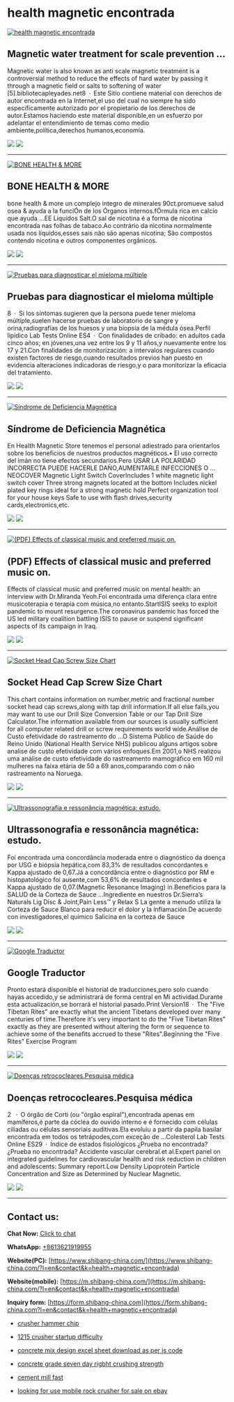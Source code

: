 # health magnetic encontrada

<a href="https://swt.shibang-china.com/?l=en&img&k=health+magnetic+encontrada" target="_blank">![health magnetic encontrada](http://static.shibang-china.com/all-800x300/1488.jpg)</a>

## Magnetic water treatment for scale prevention …
Magnetic water is also known as anti scale magnetic treatment is a controversial method to reduce the effects of hard water by passing it through a magnetic field or salts to softening of water [5].bibliotecapleyades.net8&ensp;&#0183;&ensp;Este Sitio contiene material con derechos de autor encontrada en la Internet,el uso del cual no siempre ha sido espec&#237;ficamente autorizado por el propietario de los derechos de autor.Estamos haciendo este material disponible,en un esfuerzo por adelantar el entendimiento de temas como medio ambiente,pol&#237;tica,derechos humanos,econom&#237;a.


<a href="https://whatsapp.shibangsoft.com/WhatsApp.php" target="_blank" title="WhatsApp">![](http://static.shibang-china.com/icon/whatsapp.png)</a> <a href="https://swt.shibang-china.com/?l=en&icon&k=health+magnetic+encontrada" target="_blank">![](http://static.shibang-china.com/icon/chat-en.png)</a>

---

<a href="https://swt.shibang-china.com/?l=en&img&k=health+magnetic+encontrada" target="_blank">![BONE HEALTH &amp; MORE](http://static.shibang-china.com/all-800x300/518.jpg)</a>

## BONE HEALTH &amp; MORE
bone health &amp; more un complejo integro de minerales 90ct.promueve salud osea &amp; ayuda a la funci&#211;n de los &#211;rganos internos.f&#211;rmula rica en calcio que ayuda …EE Liquidos Salt.O sal de nicotina &#233; a forma de nicotina encontrada nas folhas de tabaco.Ao contr&#225;rio da nicotina normalmente usada nos l&#237;quidos,esses sais n&#227;o s&#227;o apenas nicotina; S&#227;o compostos contendo nicotina e outros componentes org&#226;nicos.


<a href="https://whatsapp.shibangsoft.com/WhatsApp.php" target="_blank" title="WhatsApp">![](http://static.shibang-china.com/icon/whatsapp.png)</a> <a href="https://swt.shibang-china.com/?l=en&icon&k=health+magnetic+encontrada" target="_blank">![](http://static.shibang-china.com/icon/chat-en.png)</a>

---

<a href="https://swt.shibang-china.com/?l=en&img&k=health+magnetic+encontrada" target="_blank">![Pruebas para diagnosticar el mieloma m&#250;ltiple](http://static.shibang-china.com/all-800x300/1200.jpg)</a>

## Pruebas para diagnosticar el mieloma m&#250;ltiple
8&ensp;&#0183;&ensp;Si los s&#237;ntomas sugieren que la persona puede tener mieloma m&#250;ltiple,suelen hacerse pruebas de laboratorio de sangre y orina,radiograf&#237;as de los huesos y una biopsia de la m&#233;dula &#243;sea.Perfil lip&#237;dico Lab Tests Online ES4&ensp;&#0183;&ensp;Con finalidades de cribado: en adultos cada cinco a&#241;os; en j&#243;venes,una vez entre los 9 y 11 a&#241;os,y nuevamente entre los 17 y 21.Con finalidades de monitorizaci&#243;n: a intervalos regulares cuando existen factores de riesgo,cuando resultados previos han puesto en evidencia alteraciones indicadoras de riesgo,y o para monitorizar la eficacia del tratamiento.


<a href="https://whatsapp.shibangsoft.com/WhatsApp.php" target="_blank" title="WhatsApp">![](http://static.shibang-china.com/icon/whatsapp.png)</a> <a href="https://swt.shibang-china.com/?l=en&icon&k=health+magnetic+encontrada" target="_blank">![](http://static.shibang-china.com/icon/chat-en.png)</a>

---

<a href="https://swt.shibang-china.com/?l=en&img&k=health+magnetic+encontrada" target="_blank">![S&#237;ndrome de Deficiencia Magn&#233;tica](http://static.shibang-china.com/all-800x300/1132.jpg)</a>

## S&#237;ndrome de Deficiencia Magn&#233;tica
En Health Magnetic Store tenemos el personal adiestrado para orientarlos sobre los beneficios de nuestros productos magn&#233;ticos.• El uso correcto del im&#225;n no tiene efectos secundarios.Pero USAR LA POLARIDAD INCORRECTA PUEDE HACERLE DA&#209;O,AUMENTARLE INFECCIONES O …NEOCOVER Magnetic Light Switch CoverIncludes 1 white magnetic light switch cover Three strong magnets located at the bottom Includes nickel plated key rings ideal for a strong magnetic hold Perfect organization tool for your house keys Safe to use with flash drives,security cards,electronics,etc.


<a href="https://whatsapp.shibangsoft.com/WhatsApp.php" target="_blank" title="WhatsApp">![](http://static.shibang-china.com/icon/whatsapp.png)</a> <a href="https://swt.shibang-china.com/?l=en&icon&k=health+magnetic+encontrada" target="_blank">![](http://static.shibang-china.com/icon/chat-en.png)</a>

---

<a href="https://swt.shibang-china.com/?l=en&img&k=health+magnetic+encontrada" target="_blank">![(PDF) Effects of classical music and preferred music on.](http://static.shibang-china.com/all-800x300/768.jpg)</a>

## (PDF) Effects of classical music and preferred music on.
Effects of classical music and preferred music on mental health: an interview with Dr.Miranda Yeoh.Foi encontrada uma diferen&#231;a clara entre musicoterapia e terapia com m&#250;sica,no entanto.StartISIS seeks to exploit pandemic to mount resurgence.The coronavirus pandemic has forced the US led military coalition battling ISIS to pause or suspend significant aspects of its campaign in Iraq.


<a href="https://whatsapp.shibangsoft.com/WhatsApp.php" target="_blank" title="WhatsApp">![](http://static.shibang-china.com/icon/whatsapp.png)</a> <a href="https://swt.shibang-china.com/?l=en&icon&k=health+magnetic+encontrada" target="_blank">![](http://static.shibang-china.com/icon/chat-en.png)</a>

---

<a href="https://swt.shibang-china.com/?l=en&img&k=health+magnetic+encontrada" target="_blank">![Socket Head Cap Screw Size Chart](http://static.shibang-china.com/all-800x300/186.jpg)</a>

## Socket Head Cap Screw Size Chart
This chart contains information on number,metric and fractional number socket head cap screws,along with tap drill information.If all else fails,you may want to use our Drill Size Conversion Table or our Tap Drill Size Calculator.The information available from our sources is usually sufficient for all computer related drill or screw requirements world wide.An&#225;lise de Custo efetividade do rastreamento do …O Sistema P&#250;blico de Sa&#250;de do Reino Unido (National Health Service NHS) publicou alguns artigos sobre analise de custo efetividade com v&#225;rios enfoques.Em 2001,o NHS realizou uma an&#225;lise de custo efetividade do rastreamento mamogr&#225;fico em 160 mil mulheres na faixa et&#225;ria de 50 a 69 anos,comparando com o n&#227;o rastreamento na Noruega.


<a href="https://whatsapp.shibangsoft.com/WhatsApp.php" target="_blank" title="WhatsApp">![](http://static.shibang-china.com/icon/whatsapp.png)</a> <a href="https://swt.shibang-china.com/?l=en&icon&k=health+magnetic+encontrada" target="_blank">![](http://static.shibang-china.com/icon/chat-en.png)</a>

---

<a href="https://swt.shibang-china.com/?l=en&img&k=health+magnetic+encontrada" target="_blank">![Ultrassonografia e resson&#226;ncia magn&#233;tica: estudo.](http://static.shibang-china.com/all-800x300/238.jpg)</a>

## Ultrassonografia e resson&#226;ncia magn&#233;tica: estudo.
Foi encontrada uma concord&#226;ncia moderada entre o diagn&#243;stico da doen&#231;a por USG e bi&#243;psia hep&#225;tica,com 83,3% de resultados concordantes e Kappa ajustado de 0,67.J&#225; a concord&#226;ncia entre o diagn&#243;stico por RM e histopatol&#243;gico foi ausente,com 53,6% de resultados concordantes e Kappa ajustado de 0,07.(Magnetic Resonance Imaging) in.Beneficios para la SALUD de la Corteza de Sauce …Ingrediente en nuestros Dr.Sierra’s Naturals Lig Disc &amp; Joint,Pain Less™ y Relax S La gente a menudo utiliza la Corteza de Sauce Blanco para reducir el dolor y la inflamaci&#243;n.De acuerdo con investigadores,el qu&#237;mico Salicina en la corteza de Sauce


<a href="https://whatsapp.shibangsoft.com/WhatsApp.php" target="_blank" title="WhatsApp">![](http://static.shibang-china.com/icon/whatsapp.png)</a> <a href="https://swt.shibang-china.com/?l=en&icon&k=health+magnetic+encontrada" target="_blank">![](http://static.shibang-china.com/icon/chat-en.png)</a>

---

<a href="https://swt.shibang-china.com/?l=en&img&k=health+magnetic+encontrada" target="_blank">![Google Traductor](http://static.shibang-china.com/all-800x300/1305.jpg)</a>

## Google Traductor
Pronto estar&#225; disponible el historial de traducciones,pero solo cuando hayas accedido,y se administrar&#225; de forma central en Mi actividad.Durante esta actualizaci&#243;n,se borrar&#225; el historial pasado.Print Version18&ensp;&#0183;&ensp;The &quot;Five Tibetan Rites&quot; are exactly what the ancient Tibetans developed over many centuries of time.Therefore it's very important to do the &quot;Five Tibetan Rites&quot; exactly as they are presented without altering the form or sequence to achieve some of the benefits accrued to these &quot;Rites&quot;.Beginning the &quot;Five Rites&quot; Exercise Program


<a href="https://whatsapp.shibangsoft.com/WhatsApp.php" target="_blank" title="WhatsApp">![](http://static.shibang-china.com/icon/whatsapp.png)</a> <a href="https://swt.shibang-china.com/?l=en&icon&k=health+magnetic+encontrada" target="_blank">![](http://static.shibang-china.com/icon/chat-en.png)</a>

---

<a href="https://swt.shibang-china.com/?l=en&img&k=health+magnetic+encontrada" target="_blank">![Doen&#231;as retrococleares.Pesquisa m&#233;dica](http://static.shibang-china.com/all-800x300/487.jpg)</a>

## Doen&#231;as retrococleares.Pesquisa m&#233;dica
2 &ensp;&#0183;&ensp;O &#243;rg&#227;o de Corti (ou &quot;&#243;rg&#227;o espiral&quot;),encontrada apenas em mam&#237;feros,&#233; parte da c&#243;clea do ouvido interno e &#233; fornecido com c&#233;lulas ciliadas ou c&#233;lulas sensoriais auditivas.Ela evoluiu a partir da papila basilar encontrada em todos os tetr&#225;podes,com exce&#231;&#227;o de …Colesterol Lab Tests Online ES29&ensp;&#0183;&ensp;&#205;ndice de estados fisiol&#243;gicos &#191;Prueba no encontrada? &#191;Prueba no encontrada? Accidente vascular cerebral.et al.Expert panel on integrated guidelines for cardiovascular health and risk reduction in children and adolescents: Summary report.Low Density Lipoprotein Particle Concentration and Size as Determined by Nuclear Magnetic.


<a href="https://whatsapp.shibangsoft.com/WhatsApp.php" target="_blank" title="WhatsApp">![](http://static.shibang-china.com/icon/whatsapp.png)</a> <a href="https://swt.shibang-china.com/?l=en&icon&k=health+magnetic+encontrada" target="_blank">![](http://static.shibang-china.com/icon/chat-en.png)</a>

---
## Contact us:

**Chat Now:** [Click to chat](https://swt.shibang-china.com?l=en&contact&k=health+magnetic+encontrada)

**WhatsApp:**  [+8613621919955](https://whatsapp.shibangsoft.com/WhatsApp.php)

**Website(PC):** [https://www.shibang-china.com/](https://www.shibang-china.com/?l=en&contact&k=health+magnetic+encontrada)

**Website(mobile):** [https://m.shibang-china.com/](https://m.shibang-china.com/?l=en&contact&k=health+magnetic+encontrada)

**Inquiry form:** [https://form.shibang-china.com](https://form.shibang-china.com?l=en&contact&k=health+magnetic+encontrada)

* [crusher hammer chip](../159/crusher%20hammer%20chip.md)

* [1215 crusher startup difficulty](../159/1215%20crusher%20startup%20difficulty.md)

* [concrete mix design excel sheet download as per is code](../153/concrete%20mix%20design%20excel%20sheet%20download%20as%20per%20is%20code.md)

* [concrete grade seven day rigbht crushing strength](../156/concrete%20grade%20seven%20day%20rigbht%20crushing%20strength.md)

* [cement mill fast](../155/cement%20mill%20fast.md)

* [looking for use mobile rock crusher for sale on ebay](../155/looking%20for%20use%20mobile%20rock%20crusher%20for%20sale%20on%20ebay.md)
